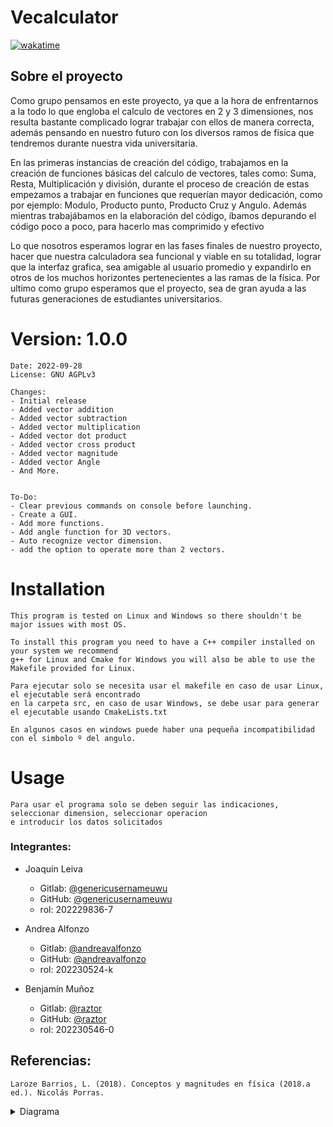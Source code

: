 # Vecalculator
[![wakatime](https://wakatime.com/badge/user/5be7d1e2-7411-4f5d-9f82-c9a643da22e2/project/9aafb881-995a-4634-9ffa-40e64411f340.svg)](https://wakatime.com/badge/user/5be7d1e2-7411-4f5d-9f82-c9a643da22e2/project/9aafb881-995a-4634-9ffa-40e64411f340)

## Sobre el proyecto
Como grupo pensamos en este proyecto, ya que a la hora de enfrentarnos a la todo lo que engloba el
calculo de vectores en 2 y 3 dimensiones, nos resulta bastante complicado lograr trabajar con
ellos de manera correcta, además pensando en nuestro futuro con los diversos ramos de 
física que tendremos durante nuestra vida universitaria.

En las primeras instancias de creación del código, trabajamos en la creación de funciones básicas del calculo de vectores, tales como: Suma, Resta, Multiplicación y división, durante el proceso de creación de estas empezamos a trabajar en funciones que requerían mayor dedicación, como por ejemplo: Modulo, Producto punto, Producto Cruz y Angulo.
Además mientras trabajábamos en la elaboración del código, íbamos depurando el código poco a poco, para hacerlo mas comprimido y efectivo

Lo que nosotros esperamos lograr en las fases finales de nuestro proyecto, hacer que nuestra calculadora sea funcional y viable en su totalidad, lograr que la interfaz grafica, sea amigable al usuario promedio y expandirlo en otros de los muchos horizontes pertenecientes a las ramas de la física.
Por ultimo como grupo esperamos que el proyecto, sea de gran ayuda a las futuras generaciones de estudiantes universitarios.
# Version: 1.0.0

    Date: 2022-09-28
    License: GNU AGPLv3
    
    Changes:
    - Initial release
    - Added vector addition
    - Added vector subtraction
    - Added vector multiplication
    - Added vector dot product
    - Added vector cross product
    - Added vector magnitude
    - Added vector Angle
    - And More.

    
    To-Do:
    - Clear previous commands on console before launching.
    - Create a GUI.
    - Add more functions.
    - Add angle function for 3D vectors.
    - Auto recognize vector dimension.
    - add the option to operate more than 2 vectors.

# Installation
    This program is tested on Linux and Windows so there shouldn't be major issues with most OS.
    
    To install this program you need to have a C++ compiler installed on your system we recommend
    g++ for Linux and Cmake for Windows you will also be able to use the Makefile provided for Linux.

    Para ejecutar solo se necesita usar el makefile en caso de usar Linux, el ejecutable será encontrado
    en la carpeta src, en caso de usar Windows, se debe usar para generar el ejecutable usando CmakeLists.txt

    En algunos casos en windows puede haber una pequeña incompatibilidad con el simbolo º del angulo.

# Usage
    Para usar el programa solo se deben seguir las indicaciones, seleccionar dimension, seleccionar operacion
    e introducir los datos solicitados


### Integrantes:
* Joaquín Leiva
  * Gitlab: [@genericusernameuwu](https://gitlab.com/genericusernameuwu)
  * GitHub: [@genericusernameuwu](https://github.com/genericusernameuwu)
  * rol: 202229836-7


* Andrea Alfonzo
  * Gitlab: [@andreavalfonzo](https://gitlab.com/andreavalfonzo)
  * GitHub: [@andreavalfonzo](https://github.com/andreavalfonzo)
   * rol: 202230524-k


* Benjamín Muñoz
  * Gitlab: [@raztor](https://gitlab.com/raztor)
  * GitHub: [@raztor](https://github.com/Raztor)
  * rol: 202230546-0

## Referencias:
    Laroze Barrios, L. (2018). Conceptos y magnitudes en física (2018.a ed.). Nicolás Porras.

<details>
<summary>Diagrama</summary>
<br>
<img src="https://gitlab.com/Raztor/proyecto-tel102/-/raw/main/media/uml.png" alt="Diagrama UML">
</details>